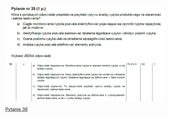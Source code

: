 ![img.png](../Pytania/screeny/img_34.png)
![img.png](screeny/img_34.png)

[Pytanie 36](../Pytania/Pyt_36.md)